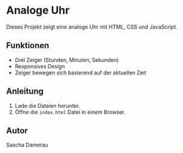 # Analoge Uhr
Dieses Projekt zeigt eine analoge Uhr mit HTML, CSS und JavaScript.

## Funktionen
- Drei Zeiger (Stunden, Minuten, Sekunden)
- Responsives Design
- Zeiger bewegen sich basierend auf der aktuellen Zeit

## Anleitung
1. Lade die Dateien herunter.
2. Öffne die `index.html` Datei in einem Browser.

## Autor
Sascha Damerau
